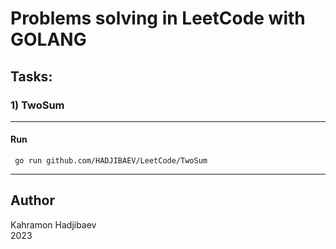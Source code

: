 # Problems solving in LeetCode with GOLANG
## Tasks:
### 1)  TwoSum
___
#### Run 
 ```shell
  go run github.com/HADJIBAEV/LeetCode/TwoSum
```
___


## Author

Kahramon Hadjibaev<br>
2023